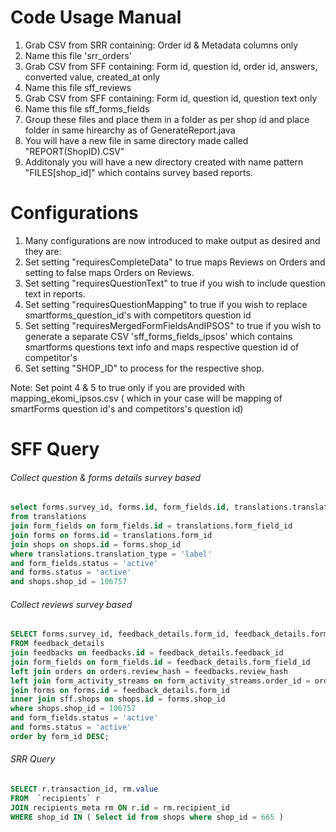 #  Code Usage Manual

 1. Grab CSV from SRR containing: Order id & Metadata columns only
 2. Name this file 'srr_orders'
 3. Grab CSV from SFF containing: Form id, question id, order id, answers, converted value, created_at only
 4. Name this file sff_reviews
 5. Grab CSV from SFF containing: Form id, question id, question text only
 6. Name this file sff_forms_fields
 7. Group these files and place them in a folder as per shop id and place folder in same hirearchy as of GenerateReport.java
 10. You will have a new file in same directory made called "REPORT(ShopID).CSV"
 11. Additonaly you will have a new directory created with name pattern "FILES[shop_id]" which contains survey based reports.
 

# Configurations

 1. Many configurations are now introduced to make output as desired and they are:
 2. Set setting "requiresCompleteData" to true maps Reviews on Orders and setting to false maps Orders on Reviews.
 3. Set setting "requiresQuestionText" to true if you wish to include question text in reports.
 4. Set setting "requiresQuestionMapping" to true if you wish to replace smartforms_question_id's with competitors question id
 5. Set setting "requiresMergedFormFieldsAndIPSOS" to true if you wish to generate a separate CSV 'sff_forms_fields_ipsos' which contains smartforms questions text info and maps respective question id of competitor's
 6. Set setting "SHOP_ID" to process for the respective shop.

 Note: Set point 4 & 5 to true only if you are provided with mapping_ekomi_ipsos.csv ( which in your case will be mapping of smartForms question id's and competitors's question id)
 

# SFF Query

###### Collect question & forms details survey based

```sql
select forms.survey_id, forms.id, form_fields.id, translations.translation
from translations
join form_fields on form_fields.id = translations.form_field_id
join forms on forms.id = translations.form_id
join shops on shops.id = forms.shop_id
where translations.translation_type = 'label'
and form_fields.status = 'active'
and forms.status = 'active'
and shops.shop_id = 106757
```


###### Collect reviews survey based 

```sql
SELECT forms.survey_id, feedback_details.form_id, feedback_details.form_field_id, feedbacks.order_id, feedback_details.answer, feedback_details.rating_converted_value, feedbacks.created_at, form_activity_streams.last_opened_at
FROM feedback_details
join feedbacks on feedbacks.id = feedback_details.feedback_id
join form_fields on form_fields.id = feedback_details.form_field_id
left join orders on orders.review_hash = feedbacks.review_hash
left join form_activity_streams on form_activity_streams.order_id = orders.id and feedbacks.form_id = form_activity_streams.form_id
join forms on forms.id = feedback_details.form_id
inner join sff.shops on shops.id = forms.shop_id
where shops.shop_id = 106757
and form_fields.status = 'active'
and forms.status = 'active'
order by form_id DESC;
```
###### SRR Query
```sql
SELECT r.transaction_id, rm.value
FROM  `recipients` r
JOIN recipients_meta rm ON r.id = rm.recipient_id
WHERE shop_id IN ( Select id from shops where shop_id = 665 )
```